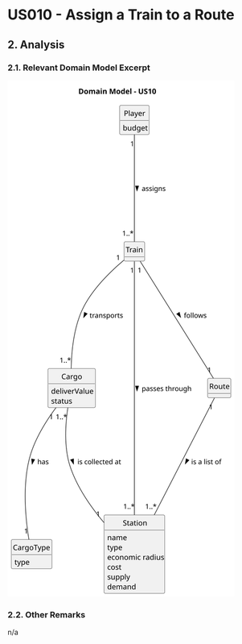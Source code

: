 # US010 - Assign a Train to a Route

## 2. Analysis

### 2.1. Relevant Domain Model Excerpt 

![Domain Model](svg/US010-DM.svg)

### 2.2. Other Remarks

n/a